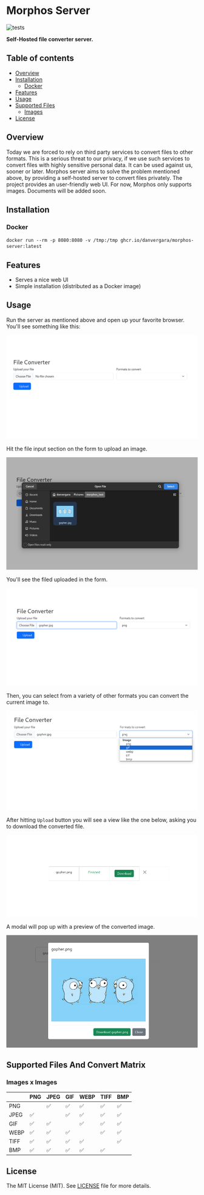 Morphos Server
===============

![tests](https://github.com/danvergara/dblab/actions/workflows/test.yaml/badge.svg)

__Self-Hosted file converter server.__

## Table of contents

- [Overview](#overview)
- [Installation](#installation)
    - [Docker](#docker)
- [Features](#features)
- [Usage](#usage)
- [Supported Files](#supported-files-and-convert-matrix)
    - [Images](#images-x-images)
- [License](#license)

## Overview

Today we are forced to rely on third party services to convert files to other formats. This is a serious threat to our privacy, if we use such services to convert files with highly sensitive personal data. It can be used against us, sooner or later.
Morphos server aims to solve the problem mentioned above, by providing a self-hosted server to convert files privately. The project provides an user-friendly web UI.
For now, Morphos only supports images. Documents will be added soon.

## Installation

### Docker

```
docker run --rm -p 8080:8080 -v /tmp:/tmp ghcr.io/danvergara/morphos-server:latest
```

## Features

- Serves a nice web UI
- Simple installation (distributed as a Docker image)

## Usage

Run the server as mentioned above and open up your favorite browser. You'll see something like this:

<img src="screenshots/morphos.png"/>

Hit the file input section on the form to upload an image.

<img src="screenshots/upload_file_morphos.png"/>

You'll see the filed uploaded in the form.

<img src="screenshots/file_uploaded_morphos.png"/>

Then, you can select from a variety of other formats you can convert the current image to.

<img src="screenshots/select_options_morphos.png"/>

After hitting `Upload` button you will see a view like the one below, asking you to download the converted file.

<img src="screenshots/file_converted_morphos.png"/>

A modal will pop up with a preview of the converted image.

<img src="screenshots/modal_morphos.png"/>

## Supported Files And Convert Matrix

### Images x Images

|       |  PNG  |  JPEG  |  GIF  |  WEBP  |  TIFF  |  BMP  |
|-------|-------|--------|-------|--------|--------|-------|
|  PNG  |       |   ✅   |  ✅   |   ✅   |   ✅   |  ✅   |
|  JPEG |  ✅   |        |  ✅   |   ✅   |   ✅   |  ✅   |
|  GIF  |  ✅   |   ✅   |       |   ✅   |   ✅   |  ✅   |
|  WEBP |  ✅   |   ✅   |  ✅   |        |   ✅   |  ✅   |
|  TIFF |  ✅   |   ✅   |  ✅   |   ✅   |        |  ✅   |
|  BMP  |  ✅   |   ✅   |  ✅   |   ✅   |   ✅   |       |

## License
The MIT License (MIT). See [LICENSE](LICENSE) file for more details.
